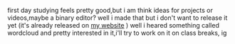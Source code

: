 first day studying feels pretty good,but i am think ideas for projects or videos,maybe a binary editor? well i made that but i don't want to release it yet (it's already released on [my website](https://noahli404.pages.dev/hexadamn) ) well i heared something called wordcloud and pretty interested in it,i'll try to work on it on class breaks, ig
